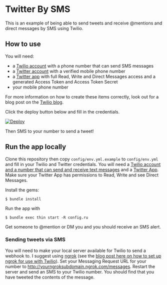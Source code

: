 # Twitter By SMS

This is an example of being able to send tweets and receive @mentions and direct messages by SMS using Twilio.

## How to use

You will need:

* a [Twilio account](https://www.twilio.com/try-twilio) with a phone number that can send SMS messages
* a [Twitter account](https://twitter.com) with a verified mobile phone number
* a [Twitter app](https://apps.twitter.com) with full Read, Write and Direct Messages access and a generated Access Token and Access Token Secret
* your mobile phone number

For more information on how to create these items correctly, look out for a blog post on the [Twilio blog](https://www.twilio.com/blog).

Click the deploy button below and fill in the credentials.

[![Deploy](https://www.herokucdn.com/deploy/button.png)](https://heroku.com/deploy)

Then SMS to your number to send a tweet!

## Run the app locally

Clone this repository then copy `config/env.yml.example` to `config/env.yml` and fill in your Twilio and Twitter credentials. You will need a [Twilio account and a number that can send and receive text messages](https://www.twilio.com/try-twilio) and a [Twitter App](https://apps.twitter.com/). Make sure your Twitter App has permissions to Read, Write and see Direct Messages.

Install the gems:

```shell
$ bundle install
```

Run the app with

```shell
$ bundle exec thin start -R config.ru
```

Get someone to @mention or DM you and you should receive an SMS alert.

### Sending tweets via SMS

You will need to make your local server available for Twilio to send a webhook to. I suggest using [ngrok](https://ngrok.com/) (see the [blog post here on how to set up ngrok for use with Twilio](https://www.twilio.com/blog/2013/10/test-your-webhooks-locally-with-ngrok.html)). Set your Messaging Request URL for your number to http://yourngroksubdomain.ngrok.com/messages. Restart the server and send an SMS to your Twilio number. You should find that you have tweeted the contents of the message.
